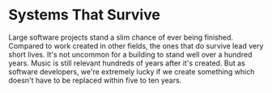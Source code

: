 # Systems That Survive

Large software projects stand a slim chance of ever being finished.
Compared to work created in other fields, the ones that do survive lead very short lives.
It's not uncommon for a building to stand well over a hundred years. Music is still
relevant hundreds of years after it's created.
But as software developers, we're extremely lucky if we create something which doesn't
have to be replaced within five to ten years.




